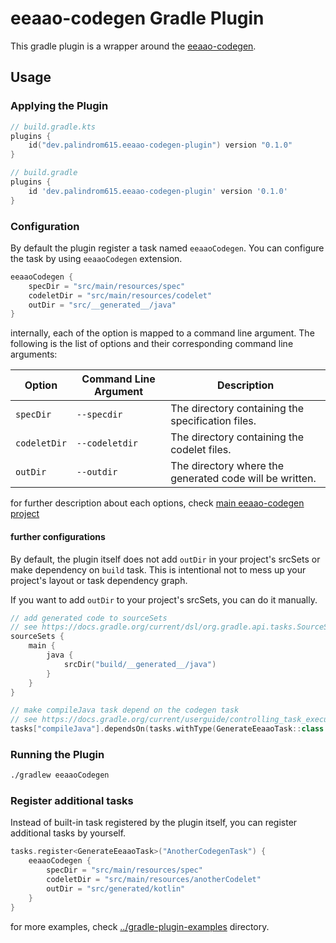 # eeaao-codegen Gradle Plugin

This gradle plugin is a wrapper around the [eeaao-codegen](../README.md).

## Usage

### Applying the Plugin

```kotlin
// build.gradle.kts
plugins {
    id("dev.palindrom615.eeaao-codegen-plugin") version "0.1.0"
}
```

```groovy
// build.gradle
plugins {
    id 'dev.palindrom615.eeaao-codegen-plugin' version '0.1.0'
}
```

### Configuration

By default the plugin register a task named `eeaaoCodegen`. You can configure the task by using `eeaaoCodegen` extension.

```kotlin
eeaaoCodegen {
    specDir = "src/main/resources/spec"
    codeletDir = "src/main/resources/codelet"
    outDir = "src/__generated__/java"
}
```

internally, each of the option is mapped to a command line argument. The following is the list of options and their corresponding command line arguments:

| Option | Command Line Argument | Description |
|--------|--------------------|-------------|
| `specDir` | `--specdir` | The directory containing the specification files. |
| `codeletDir` | `--codeletdir` | The directory containing the codelet files. |
| `outDir` | `--outdir` | The directory where the generated code will be written. |

for further description about each options, check [main eeaao-codegen project](../README.md)

#### further configurations

By default, the plugin itself does not add `outDir` in your project's srcSets or make dependency on `build` task.
This is intentional not to mess up your project's layout or task dependency graph. 

If you want to add `outDir` to your project's srcSets, you can do it manually. 

```kotlin
// add generated code to sourceSets
// see https://docs.gradle.org/current/dsl/org.gradle.api.tasks.SourceSet.html
sourceSets {
    main {
        java {
            srcDir("build/__generated__/java")
        }
    }
}

// make compileJava task depend on the codegen task
// see https://docs.gradle.org/current/userguide/controlling_task_execution.html#sec:adding_dependencies_to_tasks
tasks["compileJava"].dependsOn(tasks.withType(GenerateEeaaoTask::class.java))
```

### Running the Plugin

```bash
./gradlew eeaaoCodegen
```

### Register additional tasks

Instead of built-in task registered by the plugin itself, you can register additional tasks by yourself.

```kotlin
tasks.register<GenerateEeaaoTask>("AnotherCodegenTask") {
    eeaaoCodegen {
        specDir = "src/main/resources/spec"
        codeletDir = "src/main/resources/anotherCodelet"
        outDir = "src/generated/kotlin"
    }
}
```

for more examples, check [../gradle-plugin-examples](../gradle-plugin-examples) directory.
